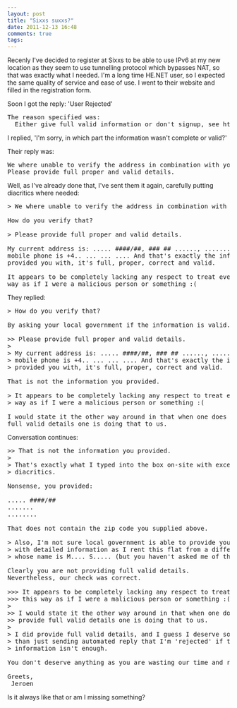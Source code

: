 ```yaml
---
layout: post
title: "Sixxs suxxs?"
date: 2011-12-13 16:48
comments: true
tags: 
---
```


Recenly I've decided to register at Sixxs to be able to use IPv6 at my new
location as they seem to use tunnelling protocol which bypasses NAT, so that
was exactly what I needed. I'm a long time HE.NET user, so I expected the same
quality of service and ease of use. I went to their website and filled in the
registration form.
<!-- more -->

Soon I got the reply: 'User Rejected'

<pre>
The reason specified was:
  Either give full valid information or don't signup, see http://www.sixxs.net/faq/account/?faq=address
</pre>

I replied, 'I'm sorry, in which part the information wasn't complete or valid?'

Their reply was:

<pre>
We where unable to verify the address in combination with your name.
Please provide full proper and valid details.
</pre>

Well, as I've already done that, I've sent them it again, carefully putting
diacritics where needed:

<pre>
> We where unable to verify the address in combination with your name.  

How do you verify that?

> Please provide full proper and valid details.  

My current address is: ..... ####/##, ### ## ......, ......... The
mobile phone is +4.. ... ... .... And that's exactly the information I
provided you with, it's full, proper, correct and valid.

It appears to be completely lacking any respect to treat everyone this
way as if I were a malicious person or something :(
</pre>

They replied:

<pre>
> How do you verify that?  

By asking your local government if the information is valid.

>> Please provide full proper and valid details.  
> 
> My current address is: ..... ####/##, ### ## ......, .......... The
> mobile phone is +4.. ... ... .... And that's exactly the information I
> provided you with, it's full, proper, correct and valid.  

That is not the information you provided.

> It appears to be completely lacking any respect to treat everyone this
> way as if I were a malicious person or something :(  

I would state it the other way around in that when one does not provide
full valid details one is doing that to us.
</pre>

Conversation continues:
<pre>
>> That is not the information you provided.  
> 
> That's exactly what I typed into the box on-site with exception for
> diacritics.  

Nonsense, you provided:

..... ####/##
.......
........

That does not contain the zip code you supplied above.

> Also, I'm not sure local government is able to provide you
> with detailed information as I rent this flat from a different person
> whose name is M.... S..... (but you haven't asked me of that, have you?)  

Clearly you are not providing full valid details.
Nevertheless, our check was correct.

>>> It appears to be completely lacking any respect to treat everyone
>>> this way as if I were a malicious person or something :(  
>   
>> I would state it the other way around in that when one does not
>> provide full valid details one is doing that to us.  
> 
> I did provide full valid details, and I guess I deserve something more
> than just sending automated reply that I'm 'rejected' if that
> information isn't enough.  

You don't deserve anything as you are wasting our time and resources.

Greets,
 Jeroen
</pre>

Is it always like that or am I missing something?

